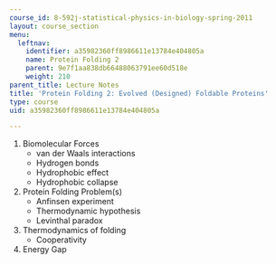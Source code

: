 ```yaml
---
course_id: 8-592j-statistical-physics-in-biology-spring-2011
layout: course_section
menu:
  leftnav:
    identifier: a35982360ff8986611e13784e404805a
    name: Protein Folding 2
    parent: 9e7f1aa838db66488063791ee60d518e
    weight: 210
parent_title: Lecture Notes
title: 'Protein Folding 2: Evolved (Designed) Foldable Proteins'
type: course
uid: a35982360ff8986611e13784e404805a

---
```


1.  Biomolecular Forces
    *   van der Waals interactions
    *   Hydrogen bonds
    *   Hydrophobic effect
    *   Hydrophobic collapse
2.  Protein Folding Problem(s)
    *   Anfinsen experiment
    *   Thermodynamic hypothesis
    *   Levinthal paradox
3.  Thermodynamics of folding
    *   Cooperativity
4.  Energy Gap
